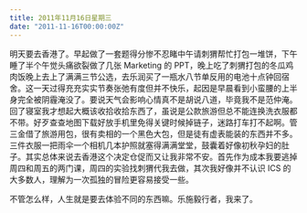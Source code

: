 ```yaml
---
title: 2011年11月16日星期三
date: "2011-11-16T00:00:00Z"
---
```


明天要去香港了。早起做了一套题得分惨不忍睹中午请刺猬帮忙打包一堆饼，下午睡了半个午觉头痛欲裂做了几张 Marketing 的 PPT，晚上吃了刺猬打包的冬瓜鸡肉饭晚上去上了满满三节公选，去乐润买了一瓶水八节单反用的电池十点钟回宿舍。这一天过得充充实实节奏张弛有度但并不快乐，起因是早晨看到小蛮腰的上半身完全被阴霾淹没了。要说天气会影响心情真不是胡说八道，毕竟我不是范仲淹。回了寝室我才想起大概该收拾收拾东西了，虽说是公款旅游但总不能连换洗衣服都不带。好歹查查地图下载好放手机里免得关键时候掉链子，迷路打车打不起啊。管三金借了旅游用包，很有卖相的一个黑色大包，但是徒有虚表能装的东西并不多。三件衣服一把雨伞一个相机几本护照就塞得满满堂堂，鼓囊着好像初秋孕妇的肚子。其实总体来说去香港这个决定仓促而又让我非常不安。首先作为成本我要逃掉周四和周五的两门课，周四的实验找刺猬代我去做，其次我好像并不认识 ICS 的大多数人，理解为一次孤独的冒险更容易接受一些。

不管怎么样，人生就是要去体验不同的东西嘛。乐施毅行者，我来了。
